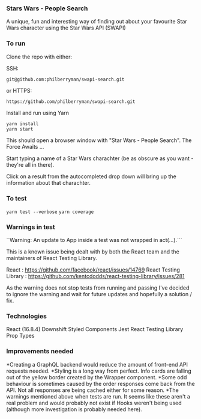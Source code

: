 ### Stars Wars - People Search

A unique, fun and interesting way of finding out about your favourite Star Wars character using the Star Wars API (SWAPI)

### To run

Clone the repo with either:

SSH:

```
git@github.com:philberryman/swapi-search.git
```

or HTTPS:

```
https://github.com/philberryman/swapi-search.git
```

Install and run using Yarn

```
yarn install
yarn start
```

This should open a browser window with "Star Wars - People Search". The Force Awaits ...

Start typing a name of a Star Wars charachter (be as obscure as you want - they're all in there).

Click on a result from the autocompleted drop down will bring up the information about that charachter.

### To test

`yarn test --verbose`
`yarn coverage`

### Warnings in test

``Warning: An update to App inside a test was not wrapped in act(...).```

This is a known issue being dealt with by both the React team and the maintainers of React Testing Library.

React : https://github.com/facebook/react/issues/14769
React Testing Library : https://github.com/kentcdodds/react-testing-library/issues/281

As the warning does not stop tests from running and passing I've decided to ignore the warning and wait for future updates and hopefully a solution / fix.

### Technologies

React (16.8.4)
Downshift
Styled Components
Jest
React Testing Library
Prop Types

### Improvements needed

*Creating a GraphQL backend would reduce the amount of front-end API requests needed.
*Styling is a long way from perfect. Info cards are falling out of the yellow border created by the Wrapper component.
*Some odd behaviour is sometimes caused by the order responses come back from the API. Not all responses are being cached either for some reason.
*The warnings mentioned above when tests are run. It seems like these aren't a real problem and would probably not exist if Hooks weren't being used (although more investigation is probably needed here).
